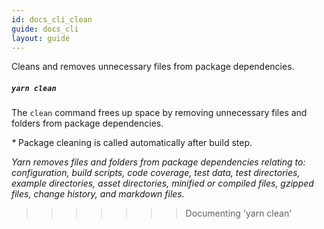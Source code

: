 ```yaml
---
id: docs_cli_clean
guide: docs_cli
layout: guide
---
```


<p class="lead">Cleans and removes unnecessary files from package dependencies.</p>

##### `yarn clean` <a class="toc" id="toc-yarn-clean" href="#toc-yarn-clean"></a>

The `clean` command frees up space by removing unnecessary files and folders from package dependencies.

_*_ Package cleaning is called automatically after build step.

_Yarn removes files and folders from package dependencies relating to: configuration, build scripts, code coverage, test data, test directories, example directories, asset directories, minified or compiled files, gzipped files, change history, and markdown files._
>>>>>>> Documenting 'yarn clean'

